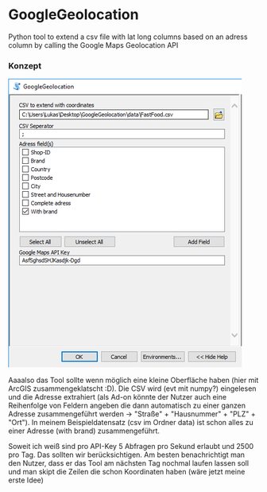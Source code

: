 # GoogleGeolocation

Python tool to extend a csv file with lat long columns based on an adress column by calling the Google Maps Geolocation API

### Konzept
![Alt Text](https://github.com/lukasalexanderweber/GoogleGeolocation/blob/master/img/concept.PNG)

Aaaalso das Tool sollte wenn möglich eine kleine Oberfläche haben (hier mit ArcGIS zusammengeklatscht :D). Die CSV wird (evt mit numpy?) eingelesen und die Adresse extrahiert (als Ad-on könnte der Nutzer auch eine Reihenfolge von Feldern angeben die dann automatisch zu einer ganzen Adresse zusammengeführt werden -> "Straße" + "Hausnummer" + "PLZ" + "Ort"). In meinem Beispieldatensatz (csv im Ordner data) ist schon alles zu einer Adresse (with brand) zusammengeführt.

Soweit ich weiß sind pro API-Key 5 Abfragen pro Sekund erlaubt und 2500 pro Tag. Das sollten wir berücksichtigen. Am besten benachrichtigt man den Nutzer, dass er das Tool am nächsten Tag nochmal laufen lassen soll und man skipt die Zeilen die schon Koordinaten haben (wäre jetzt meine erste Idee)
